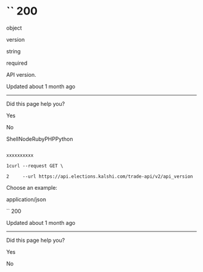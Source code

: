 # `` 200

object

version

string

required

API version.

Updated about 1 month ago

* * *

Did this page help you?

Yes

No

ShellNodeRubyPHPPython

```

xxxxxxxxxx

1curl --request GET \

2     --url https://api.elections.kalshi.com/trade-api/v2/api_version

```

Choose an example:

application/json

`` 200

Updated about 1 month ago

* * *

Did this page help you?

Yes

No